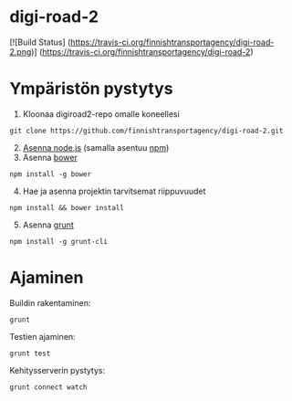 digi-road-2
===========


[![Build Status] (https://travis-ci.org/finnishtransportagency/digi-road-2.png)]
(https://travis-ci.org/finnishtransportagency/digi-road-2)


Ympäristön pystytys
===================

1. Kloonaa digiroad2-repo omalle koneellesi

```
git clone https://github.com/finnishtransportagency/digi-road-2.git
```

2. [Asenna node.js](http://howtonode.org/how-to-install-nodejs) (samalla asentuu [npm](https://npmjs.org/))
3. Asenna [bower](https://github.com/bower/bower)

```
npm install -g bower
```

4. Hae ja asenna projektin tarvitsemat riippuvuudet

```
npm install && bower install
```

5. Asenna [grunt](http://gruntjs.com/getting-started)

```
npm install -g grunt-cli
```

Ajaminen
========

Buildin rakentaminen: 

```
grunt
```

Testien ajaminen:

```
grunt test
```

Kehitysserverin pystytys:

```
grunt connect watch
```
